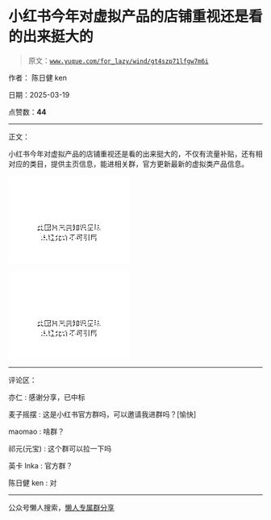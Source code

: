 # 小红书今年对虚拟产品的店铺重视还是看的出来挺大的

> 原文：[`www.yuque.com/for_lazy/wind/gt4szp71lfgw7m6i`](https://www.yuque.com/for_lazy/wind/gt4szp71lfgw7m6i)

作者： 陈日健 ken

日期：2025-03-19

点赞数：**44**

* * *

正文：

小红书今年对虚拟产品的店铺重视还是看的出来挺大的，不仅有流量补贴，还有相对应的类目，提供主页信息，能进相关群，官方更新最新的虚拟类产品信息。

![](img/e60dd802cdc889418bc8dad263f81aef.png "None")

![](img/a5d5d8954410d523684c0a84d4db2ac7.png "None")

* * *

评论区：

亦仁 : 感谢分享，已中标

麦子摇摆 : 这是小红书官方群吗，可以邀请我进群吗？[愉快]

maomao : 啥群？

祁元(元宝) : 这个群可以拉一下吗

英卡 Inka : 官方群？

陈日健 ken : 对

* * *

公众号懒人搜索，[懒人专属群分享](https://lazybook.fun/#/blog/group)